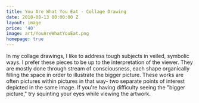 ```yaml
---
title: You Are What You Eat - Collage Drawing
date: 2018-08-13 00:00:00 Z
layout: image
price: '40'
image: art/YouAreWhatYouEat.png
homepage: true
---
```


In my collage drawings, I like to address tough subjects in veiled, symbolic ways. I prefer these pieces to be up to the interpretation of the viewer. They are mostly done through stream of consciousness, each shape organically filling the space in order to illustrate the bigger picture. These works are often pictures within pictures in that way- two separate points of interest depicted in the same image. If you're having difficulty seeing the "bigger picture," try squinting your eyes while viewing the artwork.
